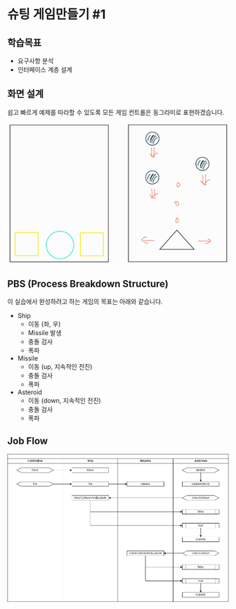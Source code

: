 # 슈팅 게임만들기 #1


## 학습목표
* 요구사항 분석
* 인터페이스 계층 설계


## 화면 설계

쉽고 빠르게 예제를 따라할 수 있도록 모든 게임 컨트롤은 동그라미로 표현하겠습니다.

![](./pic-1.png)


## PBS (Process Breakdown Structure)

이 실습에서 완성하려고 하는 게임의 목표는 아래와 같습니다.

* Ship
  * 이동 (좌, 우)
  * Missile 발생
  * 충돌 검사
  * 폭파
* Missile
    * 이동 (up, 지속적인 전진)
    * 충돌 검사
    * 폭파
* Asteroid
    * 이동 (down, 지속적인 전진)
    * 충돌 검사
    * 폭파


## Job Flow

![](./pic-2.png)

